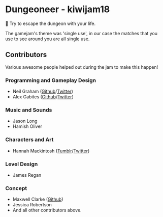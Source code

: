# Dungeoneer - kiwijam18

🏰 Try to escape the dungeon with your life.

The gamejam's theme was 'single use', in our case the matches that you use to see around you are all single use.

## Contributors

Various awesome people helped out during the jam to make this happen!

### Programming and Gameplay Design

* Neil Graham ([Github](https://github.com/Lerc)/[Twitter](https://twitter.com/ScreamingDuck))
* Alex Gabites ([Github](https://github.com/South-Paw)/[Twitter](https://twitter.com/SouthPawNZ))

### Music and Sounds

* Jason Long
* Hamish Oliver

### Characters and Art

* Hannah Mackintosh ([Tumblr](https://frenziedsteam.tumblr.com)/[Twitter](https://twitter.com/frenziedsteam))

### Level Design

* James Regan

### Concept

* Maxwell Clarke ([Github](https://github.com/Maxeonyx))
* Jessica Robertson
* And all other contributors above.
